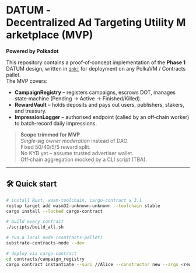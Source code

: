 # DATUM ‑ Decentralized Ad Targeting Utility Marketplace (MVP)

**Powered by Polkadot**

This repository contains a proof‑of‑concept implementation of the **Phase 1** DATUM design, written in [`ink!`](https://paritytech.github.io/ink/) for deployment on any PolkaVM / Contracts pallet.  
The MVP covers:

* **CampaignRegistry** – registers campaigns, escrows DOT, manages state‐machine (Pending → Active → Finished/Killed).
* **RewardVault** – holds deposits and pays out users, publishers, stakers, and treasury.
* **ImpressionLogger** – authorised endpoint (called by an off‑chain worker) to batch‑record daily impressions.

> **Scope trimmed for MVP**  
> *Single‑sig owner moderation* instead of DAO.  
> Fixed 50/40/5/5 reward split.  
> No KYB yet – assume trusted advertiser wallet.  
> Off‑chain aggregation mocked by a CLI script (TBA).

---

## 🛠  Quick start
```bash
# install Rust, wasm‑toolchain, cargo‑contract ≥ 3.1
rustup target add wasm32-unknown-unknown --toolchain stable
cargo install --locked cargo-contract

# build every contract
./scripts/build_all.sh

# run a local node (contracts‑pallet)
substrate-contracts-node --dev

# deploy via cargo‑contract
cd contracts/campaign_registry
cargo contract instantiate --suri //Alice --constructor new --args <reward_vault_addr>
